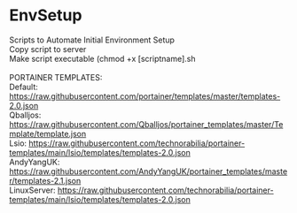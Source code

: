 # EnvSetup
Scripts to Automate Initial Environment Setup<br>
Copy script to server<br>
Make script executable (chmod +x [scriptname].sh<br>
<br>
PORTAINER TEMPLATES:<br>
Default: https://raw.githubusercontent.com/portainer/templates/master/templates-2.0.json<br>
Qballjos: https://raw.githubusercontent.com/Qballjos/portainer_templates/master/Template/template.json<br>Lsio: https://raw.githubusercontent.com/technorabilia/portainer-templates/main/lsio/templates/templates-2.0.json<br>
AndyYangUK: https://raw.githubusercontent.com/AndyYangUK/portainer_templates/master/templates-2.1.json<br>
LinuxServer: https://raw.githubusercontent.com/technorabilia/portainer-templates/main/lsio/templates/templates-2.0.json
